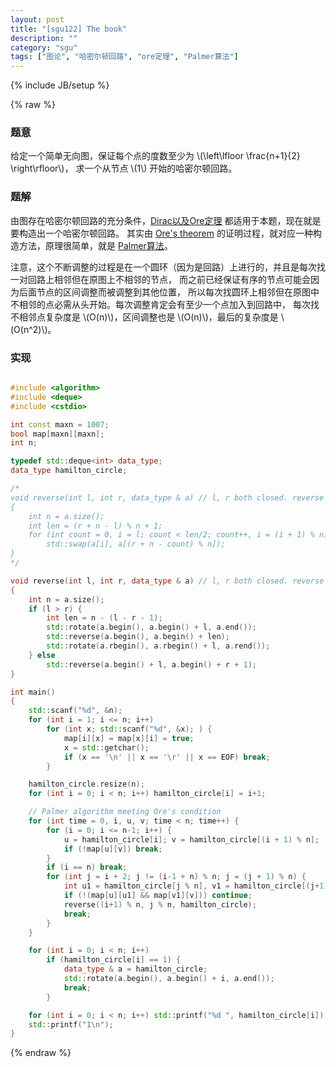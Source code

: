 ```yaml
---
layout: post
title: "[sgu122] The book"
description: ""
category: "sgu"
tags: ["图论", "哈密尔顿回路", "ore定理", "Palmer算法"]
---
```

{% include JB/setup %}

{% raw %}

### 题意

给定一个简单无向图，保证每个点的度数至少为 \\(\left\lfloor \frac{n+1}{2} \right\rfloor\\)，
求一个从节点 \\(1\\) 开始的哈密尔顿回路。

### 题解

由图存在哈密尔顿回路的充分条件，[Dirac以及Ore定理][1] 都适用于本题，现在就是要构造出一个哈密尔顿回路。
其实由 [Ore's theorem][2] 的证明过程，就对应一种构造方法，原理很简单，就是 [Palmer算法][3]。

注意，这个不断调整的过程是在一个圆环（因为是回路）上进行的，并且是每次找一对回路上相邻但在原图上不相邻的节点，
而之前已经保证有序的节点可能会因为后面节点的区间调整而被调整到其他位置，
所以每次找圆环上相邻但在原图中不相邻的点必需从头开始。每次调整肯定会有至少一个点加入到回路中，
每次找不相邻点复杂度是 \\(O(n)\\)，区间调整也是 \\(O(n)\\)，最后的复杂度是 \\(O(n^2)\\)。

### 实现

```cpp

#include <algorithm>
#include <deque>
#include <cstdio>

int const maxn = 1007;
bool map[maxn][maxn];
int n;

typedef std::deque<int> data_type;
data_type hamilton_circle;

/*
void reverse(int l, int r, data_type & a) // l, r both closed. reverse in a circle.
{
	int n = a.size();
	int len = (r + n - l) % n + 1;
	for (int count = 0, i = l; count < len/2; count++, i = (i + 1) % n)
		std::swap(a[i], a[(r + n - count) % n]);
}
*/

void reverse(int l, int r, data_type & a) // l, r both closed. reverse in a circle.
{
	int n = a.size();
	if (l > r) {
		int len = n - (l - r - 1);
		std::rotate(a.begin(), a.begin() + l, a.end());
		std::reverse(a.begin(), a.begin() + len);
		std::rotate(a.rbegin(), a.rbegin() + l, a.rend());
	} else
		std::reverse(a.begin() + l, a.begin() + r + 1);
}

int main()
{
	std::scanf("%d", &n);
	for (int i = 1; i <= n; i++)
		for (int x; std::scanf("%d", &x); ) {
			map[i][x] = map[x][i] = true;
			x = std::getchar();
			if (x == '\n' || x == '\r' || x == EOF) break;
		}

	hamilton_circle.resize(n);
	for (int i = 0; i < n; i++) hamilton_circle[i] = i+1;

	// Palmer algorithm meeting Ore's condition
	for (int time = 0, i, u, v; time < n; time++) {
		for (i = 0; i <= n-1; i++) {
			u = hamilton_circle[i]; v = hamilton_circle[(i + 1) % n];
			if (!map[u][v]) break;
		}
		if (i == n) break;
		for (int j = i + 2; j != (i-1 + n) % n; j = (j + 1) % n) {
			int u1 = hamilton_circle[j % n], v1 = hamilton_circle[(j+1) % n];
			if (!(map[u][u1] && map[v1][v])) continue;
			reverse((i+1) % n, j % n, hamilton_circle);
			break;
		}
	}

	for (int i = 0; i < n; i++)
		if (hamilton_circle[i] == 1) {
			data_type & a = hamilton_circle;
			std::rotate(a.begin(), a.begin() + i, a.end());
			break;
		}

	for (int i = 0; i < n; i++) std::printf("%d ", hamilton_circle[i]);
	std::printf("1\n");
}

```
</textarea>

[1]: https://en.wikipedia.org/wiki/Hamiltonian_path#Bondy.E2.80.93Chv.C3.A1tal_theorem
[2]: https://en.wikipedia.org/wiki/Ore%27s_theorem
[3]: https://en.wikipedia.org/wiki/Ore%27s_theorem#Algorithm

{% endraw %}

